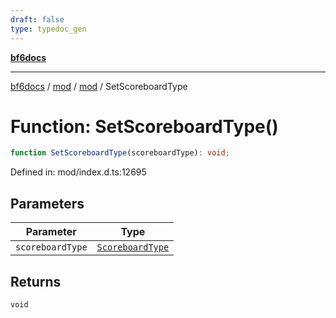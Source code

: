 ```yaml
---
draft: false
type: typedoc_gen
---
```


[**bf6docs**](../../../_index.md)

***

[bf6docs](../../../_index.md) / [mod](../../_index.md) / [mod](../_index.md) / SetScoreboardType

# Function: SetScoreboardType()

```ts
function SetScoreboardType(scoreboardType): void;
```

Defined in: mod/index.d.ts:12695

## Parameters

| Parameter | Type |
| ------ | ------ |
| `scoreboardType` | [`ScoreboardType`](../ScoreboardType/_index.md) |

## Returns

`void`
